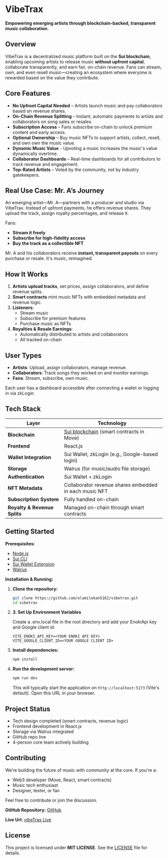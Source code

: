 # VibeTrax

**Empowering emerging artists through blockchain-backed, transparent music collaboration.**

## Overview

VibeTrax is a decentralized music platform built on the **Sui blockchain**, enabling upcoming artists to release music **without upfront capital**, collaborate transparently, and earn fair, on-chain revenue. Fans can stream, own, and even resell music—creating an ecosystem where everyone is rewarded based on the value they contribute.


## Core Features

- **No Upfront Capital Needed** – Artists launch music and pay collaborators based on revenue shares.
- **On-Chain Revenue Splitting** – Instant, automatic payments to artists and collaborators on song sales or resales.
- **Subscription Access** – Fans subscribe on-chain to unlock premium content and early access.
- **Optional Ownership** – Buy music NFTs to support artists, collect, resell, and own own the music value.
- **Dynamic Music Value** - Upvoting a music increases the music's value dynamically overtime.
- **Collaborator Dashboards** – Real-time dashboards for all contributors to track revenue and engagement.
- **Top-Rated Artists** – Voted by the community, not by industry gatekeepers.


## Real Use Case: Mr. A’s Journey

An emerging artist—Mr. A—partners with a producer and studio via VibeTrax. Instead of upfront payments, he offers revenue shares. They upload the track, assign royalty percentages, and release it.

Fans:
- **Stream it freely**
- **Subscribe for high-fidelity access**
- **Buy the track as a collectible NFT**

Mr. A and his collaborators receive **instant, transparent payouts** on every purchase or resale. It's music, reimagined.


## How It Works

1. **Artists upload tracks**, set prices, assign collaborators, and define revenue splits.
2. **Smart contracts** mint music NFTs with embedded metadata and revenue logic.
3. **Listeners**:
   - Stream music
   - Subscribe for premium features
   - Purchase music as NFTs
4. **Royalties & Resale Earnings**:
   - Automatically distributed to artists and collaborators
   - All tracked on-chain

## User Types

- **Artists**: Upload, assign collaborators, manage revenue.
- **Collaborators**: Track songs they worked on and monitor earnings.
- **Fans**: Stream, subscribe, own music.

Each user has a dashboard accessible after connecting a wallet or logging in via zkLogin.

## Tech Stack

| Layer | Technology |
|-------|------------|
| **Blockchain** | [Sui blockchain](https://sui.io) (smart contracts in Move) |
| **Frontend** | React.js |
| **Wallet Integration** | Sui Wallet, zkLogin (e.g., Google-based login) |
| **Storage** | Walrus (for music/audio file storage) |
| **Authentication** | Sui Wallet + zkLogin |
| **NFT Metadata** | Collaborator revenue shares embedded in each music NFT |
| **Subscription System** | Fully handled on-chain |
| **Royalty & Revenue Splits** | Managed on-chain through smart contracts |

## Getting Started

**Prerequisites:**

- [Node.js](https://nodejs.org/)
- [Sui CLI](https://docs.sui.io/build/install)
- [Sui Wallet Extension](https://chrome.google.com/webstore/detail/sui-wallet/)
- [Walrus](https://sdk.mystenlabs.com/walrus)

**Installation & Running:**

1.  **Clone the repository:**

    ```bash
    git clone https://github.com/olamilekan5162/vibetrax.git
    cd vibetrax
    ```
2. **3. Set Up Environment Variables**

    Create a .env.local file in the root directory and add your EnokiApi key and Google client id:

    ```
    VITE_ENOKI_API_KEY=<YOUR ENOKI API KEY>
    VITE_GOOGLE_CLIENT_ID=<YOUR GOOGLE CLIENT ID>
    ```


3.  **Install dependencies:**

    ```bash
    npm install
    ```

4.  **Run the development server:**

    ```bash
    npm run dev
    ```

    This will typically start the application on `http://localhost:5173` (Vite's default). Open this URL in your browser.
    

## Project Status

- Tech design completed (smart contracts, revenue logic)
- Frontend development in React.js
- Storage via Walrus integrated
- GitHub repo live
- 4-person core team actively building


## Contributing

We’re building the future of music with community at the core. If you're a:
- Web3 developer (Move, React, smart contracts)
- Music tech enthusiast
- Designer, tester, or fan

Feel free to contribute or join the discussion.

**GitHub Repository:**  [GitHub](https://github.com/olamilekan5162/vibeTrax)

**Live Url:** [vibeTrax Live](https://vibe-trax.vercel.app/)

## License

This project is licensed under **MIT LICENSE**. See the [LICENSE](LICENSE) file for details.